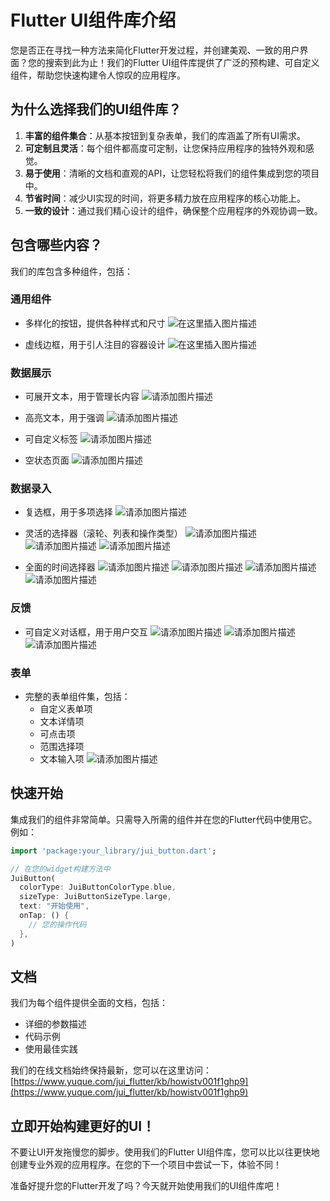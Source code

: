 # Flutter UI组件库介绍

您是否正在寻找一种方法来简化Flutter开发过程，并创建美观、一致的用户界面？您的搜索到此为止！我们的Flutter UI组件库提供了广泛的预构建、可自定义组件，帮助您快速构建令人惊叹的应用程序。

## 为什么选择我们的UI组件库？

1. **丰富的组件集合**：从基本按钮到复杂表单，我们的库涵盖了所有UI需求。
2. **可定制且灵活**：每个组件都高度可定制，让您保持应用程序的独特外观和感觉。
3. **易于使用**：清晰的文档和直观的API，让您轻松将我们的组件集成到您的项目中。
4. **节省时间**：减少UI实现的时间，将更多精力放在应用程序的核心功能上。
5. **一致的设计**：通过我们精心设计的组件，确保整个应用程序的外观协调一致。

## 包含哪些内容？

我们的库包含多种组件，包括：

### 通用组件

- 多样化的按钮，提供各种样式和尺寸
![在这里插入图片描述](https://i-blog.csdnimg.cn/direct/01c2bc8e254c4328b405fb5515e45be9.png)

  

- 虚线边框，用于引人注目的容器设计
![在这里插入图片描述](https://i-blog.csdnimg.cn/direct/15f4b0ea10e347b08238cffeb01d7553.png)

### 数据展示

- 可展开文本，用于管理长内容
![请添加图片描述](https://i-blog.csdnimg.cn/direct/1c2e2f60be6e48c38b433ad4d2e5c676.png)

- 高亮文本，用于强调
![请添加图片描述](https://i-blog.csdnimg.cn/direct/e97b181e4110489e90de72209596cbb1.png)

- 可自定义标签
![请添加图片描述](https://i-blog.csdnimg.cn/direct/25763212c529454c9c09a898360cba0e.png)

- 空状态页面
![请添加图片描述](https://i-blog.csdnimg.cn/direct/7c65e3bd6de444a2a68e9a9f6d90541a.png)

### 数据录入

- 复选框，用于多项选择
![请添加图片描述](https://i-blog.csdnimg.cn/direct/d0c49d4561264ea7819d7eb4c70c5723.png)

- 灵活的选择器（滚轮、列表和操作类型）
![请添加图片描述](https://i-blog.csdnimg.cn/direct/d65a2e621eee4ad4a35553778f0c87c8.png)
![请添加图片描述](https://i-blog.csdnimg.cn/direct/2b1dd37199bd4fa78ced3aa4fd097ac1.png)
![请添加图片描述](https://i-blog.csdnimg.cn/direct/0eb0ac2cc92e44e49eb8e86f23f2c557.png)

- 全面的时间选择器
![请添加图片描述](https://i-blog.csdnimg.cn/direct/60119221a4794c858450d79eece2be97.png)
![请添加图片描述](https://i-blog.csdnimg.cn/direct/6e157dad5ce74611bc97c1313ba4a6ef.png)
![请添加图片描述](https://i-blog.csdnimg.cn/direct/48b9f0d651c4437ba5e334d553608c65.png)
![请添加图片描述](https://i-blog.csdnimg.cn/direct/4194c11a12be46b085d12ddaca779d76.png)

### 反馈

- 可自定义对话框，用于用户交互
![请添加图片描述](https://i-blog.csdnimg.cn/direct/31ad5fd667e74d8f8387dae8cf6e3741.png)
![请添加图片描述](https://i-blog.csdnimg.cn/direct/5a433e461de3410096734b8a8715146e.png)
![请添加图片描述](https://i-blog.csdnimg.cn/direct/28cfa06eae484a3396d3c1b842eb9945.png)

### 表单

- 完整的表单组件集，包括：
  - 自定义表单项
  - 文本详情项
  - 可点击项
  - 范围选择项
  - 文本输入项
  ![请添加图片描述](https://i-blog.csdnimg.cn/direct/4bad9196bb6f4f7196b38907d598b6a1.png)

## 快速开始

集成我们的组件非常简单。只需导入所需的组件并在您的Flutter代码中使用它。例如：

```dart
import 'package:your_library/jui_button.dart';

// 在您的widget构建方法中
JuiButton(
  colorType: JuiButtonColorType.blue,
  sizeType: JuiButtonSizeType.large,
  text: "开始使用",
  onTap: () {
    // 您的操作代码
  },
)
```

## 文档

我们为每个组件提供全面的文档，包括：

- 详细的参数描述
- 代码示例
- 使用最佳实践

我们的在线文档始终保持最新，您可以在这里访问：[https://www.yuque.com/jui_flutter/kb/howistv001f1ghp9](https://www.yuque.com/jui_flutter/kb/howistv001f1ghp9)

## 立即开始构建更好的UI！

不要让UI开发拖慢您的脚步。使用我们的Flutter UI组件库，您可以比以往更快地创建专业外观的应用程序。在您的下一个项目中尝试一下，体验不同！

准备好提升您的Flutter开发了吗？今天就开始使用我们的UI组件库吧！